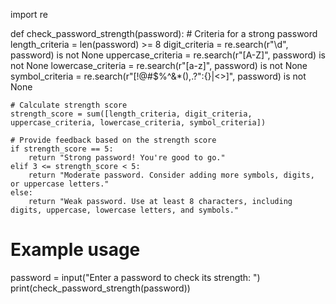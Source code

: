import re

def check_password_strength(password):
    # Criteria for a strong password
    length_criteria = len(password) >= 8
    digit_criteria = re.search(r"\d", password) is not None
    uppercase_criteria = re.search(r"[A-Z]", password) is not None
    lowercase_criteria = re.search(r"[a-z]", password) is not None
    symbol_criteria = re.search(r"[!@#$%^&*(),.?\":{}|<>]", password) is not None

    # Calculate strength score
    strength_score = sum([length_criteria, digit_criteria, uppercase_criteria, lowercase_criteria, symbol_criteria])

    # Provide feedback based on the strength score
    if strength_score == 5:
        return "Strong password! You're good to go."
    elif 3 <= strength_score < 5:
        return "Moderate password. Consider adding more symbols, digits, or uppercase letters."
    else:
        return "Weak password. Use at least 8 characters, including digits, uppercase, lowercase letters, and symbols."

# Example usage
password = input("Enter a password to check its strength: ")
print(check_password_strength(password))

